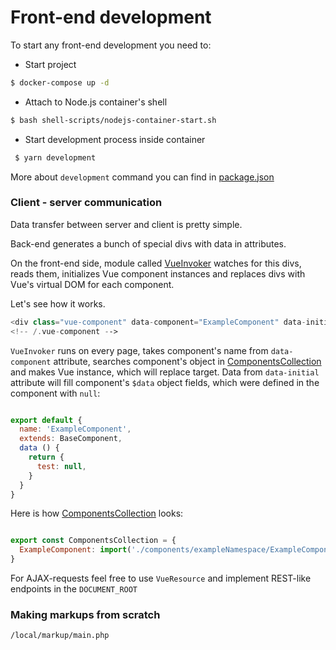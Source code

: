 # Front-end development

To start any front-end development you need to:

* Start project
```bash
$ docker-compose up -d
``` 
* Attach to Node.js container's shell
```bash
$ bash shell-scripts/nodejs-container-start.sh
``` 
* Start development process inside container
```bash
 $ yarn development
``` 


More about `development` command you can find in [package.json](./../package.json)

### Client - server communication

Data transfer between server and client is pretty simple.

Back-end generates a bunch of special divs with data in attributes.

On the front-end side, module called [VueInvoker](./../local/assets/source/vue/VueInvoker.js) watches for this divs, reads them, initializes Vue component instances
 and replaces divs with Vue's virtual DOM for each component. 
 
Let's see how it works.
 
 ```php
<div class="vue-component" data-component="ExampleComponent" data-initial='"{"test":"value"}"'></div>
<!-- /.vue-component -->
 ```

`VueInvoker` runs on every page, takes component's name from `data-component` attribute, searches component's object in [ComponentsCollection](./../local/assets/source/vue/ComponentsCollection.js) and makes Vue instance, which will replace target. Data from `data-initial` attribute will fill component's `$data` object fields, which were defined in the component with `null`:

```js

export default {
  name: 'ExampleComponent',
  extends: BaseComponent,
  data () {
    return {
      test: null,
    }
  }
}
```

Here is how [ComponentsCollection](./../local/assets/source/vue/ComponentsCollection.js) looks:

```js

export const ComponentsCollection = {
  ExampleComponent: import('./components/exampleNamespace/ExampleComponent/component.vue' /* webpackChunkName: "Example" */),
}
```

For AJAX-requests feel free to use `VueResource` and implement REST-like endpoints in the `DOCUMENT_ROOT`


### Making markups from scratch

`/local/markup/main.php`

```bash


```